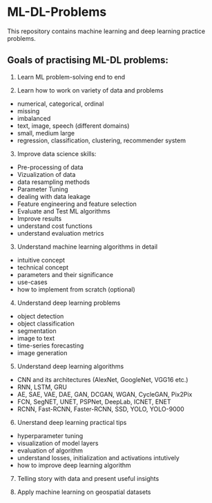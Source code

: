 # ML-DL-Problems
This repository contains machine learning and deep learning practice problems.

## Goals of practising ML-DL problems:

1. Learn ML problem-solving end to end

2. Learn how to work on variety of data and problems
- numerical, categorical, ordinal
- missing
- imbalanced
- text, image, speech (different domains)
- small, medium large
- regression, classification, clustering, recommender system

3. Improve data science skills:
- Pre-processing of data
- Vizualization of data
- data resampling methods
- Parameter Tuning
- dealing with data leakage
- Feature engineering and feature selection
- Evaluate and Test ML algorithms
- Improve results 
- understand cost functions
- understand evaluation metrics

3. Understand machine learning algorithms in detail
- intuitive concept
- technical concept
- parameters and their significance
- use-cases
- how to implement from scratch (optional)

4. Understand deep learning problems
- object detection
- object classification
- segmentation
- image to text
- time-series forecasting
- image generation

5. Understand deep learning algorithms
- CNN and its architectures (AlexNet, GoogleNet, VGG16 etc.)
- RNN, LSTM, GRU
- AE, SAE, VAE, DAE, GAN, DCGAN, WGAN, CycleGAN, Pix2Pix
- FCN, SegNET, UNET, PSPNet, DeepLab, ICNET, ENET
- RCNN, Fast-RCNN, Faster-RCNN, SSD, YOLO, YOLO-9000

6. Unerstand deep learning practical tips
- hyperparameter tuning
- visualization of model layers
- evaluation of algorithm
- understand losses, initialization and activations intutively
- how to improve deep learning algorithm

7. Telling story with data and present useful insights

8. Apply machine learning on geospatial datasets
